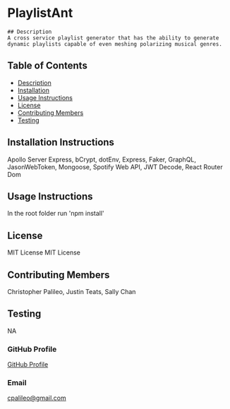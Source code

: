 # PlaylistAnt 
  
    ## Description
    A cross service playlist generator that has the ability to generate dynamic playlists capable of even meshing polarizing musical genres.  
  
  ## Table of Contents
  * [Description](#Description)
  * [Installation](#Installation-Instructions)
  * [Usage Instructions](#Usage-Instructions)
  * [License](#License)
  * [Contributing Members](#Contributing-Members)
  * [Testing](#Testing)    

  ## Installation Instructions 
  Apollo Server Express, bCrypt, dotEnv, Express, Faker, GraphQL, JasonWebToken, Mongoose, Spotify Web API, JWT Decode, React Router Dom

  ## Usage Instructions
  In the root folder run 'npm install'

  ## License
  MIT License
  MIT License

  


  ## Contributing Members
  Christopher Palileo, Justin Teats, Sally Chan

  ## Testing 
   NA

  ### GitHub Profile
  [GitHub Profile](http://github.com/http://github.com/cpalileo/PlaylistAnt)

  ### Email
  cpalileo@gmail.com
